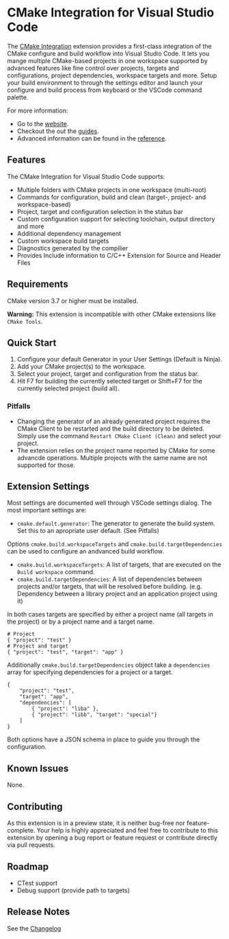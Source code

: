 # CMake Integration for Visual Studio Code

The [CMake Integration](https://github.com/go2sh/cmake-integration-vscode) extension provides
a first-class integration of the CMake configure and build workflow into Visual Studio Code.
It lets you mange multiple CMake-based projects in one workspace supported by advanced features like
fine control over projects, targets and configurations, project dependencies, workspace targets and more.
Setup your build environment to through the settings editor and launch your configure and build process from
keyboard or the VSCode command palette.

For more information:
 - Go to the [website](https://go2sh.github.io/cmake-integration-vscode/).
 - Checkout the out the [guides](https://go2sh.github.io/cmake-integration-vscode/start/quickstart.html).
 - Advanced information can be found in the [reference](https://go2sh.github.io/cmake-integration-vscode/reference/commands.html).

## Features

The CMake Integration for Visual Studio Code supports:

  * Multiple folders with CMake projects in one workspace (multi-root)
  * Commands for configuration, build and clean 
    (target-, project- and workspace-based)
  * Project, target and configuration selection in the status bar
  * Custom configuration support for selecting toolchain, output directory and more
  * Additional dependency management
  * Custom workspace build targets
  * Diagnostics generated by the compilier
  * Provides Include information to C/C++ Extension for Source and Header Files

## Requirements

CMake version 3.7 or higher must be installed.

**Warning:** This extension is incompatible with other CMake extensions like `CMake Tools`.

## Quick Start

  1. Configure your default Generator in your User Settings (Default is Ninja).
  2. Add your CMake project(s) to the workspace.
  3. Select your project, target and configuration from the status bar.
  4. Hit F7 for building the currently selected target or Shift+F7 for the
     currently selected project (build all).

### Pitfalls

  * Changing the generator of an already generated project requires the CMake
    Client to be restarted and the build directory to be deleted. Simply use the
    command  `Restart CMake Client (Clean)` and select your project.
  * The extension relies on the project name reported by CMake for some 
    advancde operations. Multiple projects with the same name are not supported
    for those.


## Extension Settings

Most settings are documented well through VSCode settings dialog. The most 
important settings are:
 
  * `cmake.default.generator`: The generator to generate the build system. 
    Set this to an apropriate user default. (See Pitfalls)

Options `cmake.build.workspaceTargets` and `cmake.build.targetDependencies`
can be used to configure an andvanced build workflow.
  
  * `cmake.build.workspaceTargets`: A list of targets, that are executed 
    on the `Build workspace` command.
  * `cmake.build.targetDependencies`: A list of dependencies between projects
    and/or targets, that will be resolved before building. 
    (e.g. Dependency between a library project and an application project using it)

In both cases targets are specified by either a project name 
(all targets in the project) or by a project name and a target name.
```
# Project
{ "project": "test" }
# Project and target
{ "project": "test", "target": "app" }
```
Additionally `cmake.build.targetDependencies` object take a `dependencies` array for
specifying dependencies for a project or a target.
```
{
    "project": "test",
    "target": "app",
    "dependencies": [
        { "project": "liba" },
        { "project": "libb", "target": "special"}
    ]
}
```
Both options have a JSON schema in place to guide you through the configuration.

## Known Issues

None.

## Contributing
As this extension is in a preview state, it is neither bug-free nor feature-complete.
Your help is highly appreciated and feel free to contribute to this extension by 
opening a bug report or feature request or contribute directly via pull requests.

## Roadmap

 * CTest support
 * Debug support (provide path to targets)

## Release Notes

See the [Changelog](https://github.com/go2sh/cmake-integration-vscode/blob/master/CHANGELOG.md)
